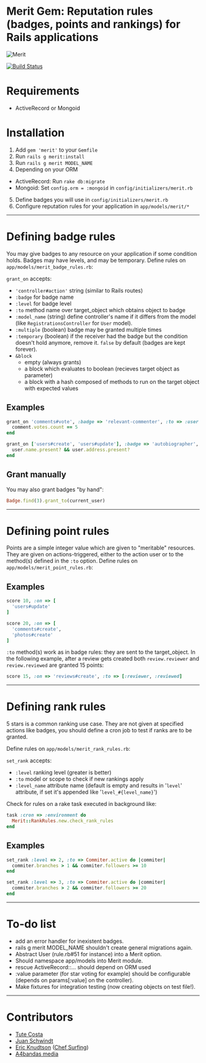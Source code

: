 # Merit Gem: Reputation rules (badges, points and rankings) for Rails applications

![Merit](http://i567.photobucket.com/albums/ss118/DeuceBigglebags/th_nspot26_300.jpg)

[![Build Status](https://secure.travis-ci.org/tute/merit.png?branch=master)](http://travis-ci.org/tute/merit)


# Requirements

* ActiveRecord or Mongoid

# Installation

1. Add `gem 'merit'` to your `Gemfile`
2. Run `rails g merit:install`
3. Run `rails g merit MODEL_NAME`
4. Depending on your ORM
  * ActiveRecord: Run `rake db:migrate`
  * Mongoid: Set `config.orm = :mongoid` in `config/initializers/merit.rb`
5. Define badges you will use in `config/initializers/merit.rb`
6. Configure reputation rules for your application in `app/models/merit/*`

---

# Defining badge rules

You may give badges to any resource on your application if some condition
holds. Badges may have levels, and may be temporary. Define rules on
`app/models/merit_badge_rules.rb`:

`grant_on` accepts:

* `'controller#action'` string (similar to Rails routes)
* `:badge` for badge name
* `:level` for badge level
* `:to` method name over target_object which obtains object to badge
* `:model_name` (string) define controller's name if it differs from
  the model (like `RegistrationsController` for `User` model).
* `:multiple` (boolean) badge may be granted multiple times
* `:temporary` (boolean) if the receiver had the badge but the condition
  doesn't hold anymore, remove it. `false` by default (badges are kept
  forever).
* `&block`
  * empty (always grants)
  * a block which evaluates to boolean (recieves target object as parameter)
  * a block with a hash composed of methods to run on the target object with
    expected values

## Examples


```ruby
grant_on 'comments#vote', :badge => 'relevant-commenter', :to => :user do |comment|
  comment.votes.count == 5
end

grant_on ['users#create', 'users#update'], :badge => 'autobiographer', :temporary => true do |user|
  user.name.present? && user.address.present?
end
```

## Grant manually

You may also grant badges "by hand":

```ruby
Badge.find(3).grant_to(current_user)
```

---

# Defining point rules

Points are a simple integer value which are given to "meritable" resources.
They are given on actions-triggered, either to the action user or to the
method(s) defined in the `:to` option. Define rules on
`app/models/merit_point_rules.rb`:

## Examples

```ruby
score 10, :on => [
  'users#update'
]

score 20, :on => [
  'comments#create',
  'photos#create'
]
```

`:to` method(s) work as in badge rules: they are sent to the target_object.
In the following example, after a review gets created both `review.reviewer`
and `review.reviewed` are granted 15 points:

```ruby
score 15, :on => 'reviews#create', :to => [:reviewer, :reviewed]
```

---

# Defining rank rules

5 stars is a common ranking use case. They are not given at specified actions
like badges, you should define a cron job to test if ranks are to be granted.

Define rules on `app/models/merit_rank_rules.rb`:

`set_rank` accepts:

* `:level` ranking level (greater is better)
* `:to` model or scope to check if new rankings apply
* `:level_name` attribute name (default is empty and results in
  '`level`' attribute, if set it's appended like
  '`level_#{level_name}`')

Check for rules on a rake task executed in background like:

```ruby
task :cron => :environment do
  Merit::RankRules.new.check_rank_rules
end
```


## Examples

```ruby
set_rank :level => 2, :to => Commiter.active do |commiter|
  commiter.branches > 1 && commiter.followers >= 10
end

set_rank :level => 3, :to => Commiter.active do |commiter|
  commiter.branches > 2 && commiter.followers >= 20
end
```

---

# To-do list

* add an error handler for inexistent badges.
* rails g merit MODEL_NAME shouldn't create general migrations again.
* Abstract User (rule.rb#51 for instance) into a Merit option.
* Should namespace app/models into Merit module.
* rescue ActiveRecord::... should depend on ORM used
* :value parameter (for star voting for example) should be configurable
  (depends on params[:value] on the controller).
* Make fixtures for integration testing (now creating objects on test file!).

---

# Contributors

* [Tute Costa](https://github.com/tute)
* [Juan Schwindt](https://github.com/jschwindt)
* [Eric Knudtson](https://github.com/ek) ([Chef Surfing](https://chefsurfing.com/))
* [A4bandas media](https://github.com/a4bandas)
